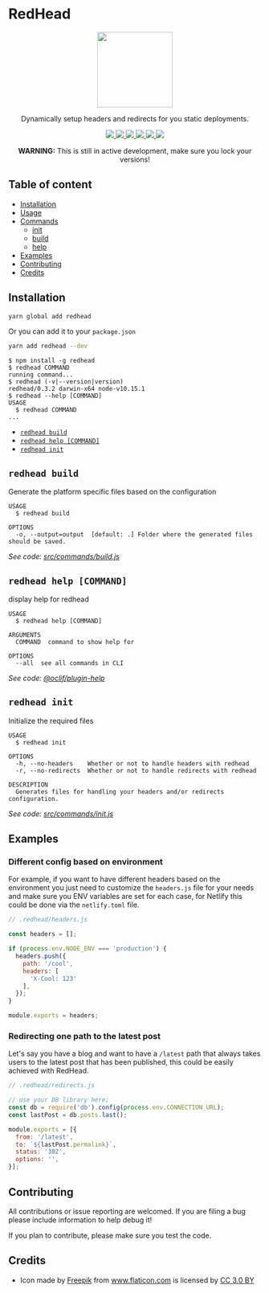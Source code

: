 RedHead
===============

<p align="center">
  <img src="https://user-images.githubusercontent.com/7522836/52180611-50422c80-27c7-11e9-92c1-3ee2d4b6bd83.png" height="150px">
  <p align="center">Dynamically setup headers and redirects for you static deployments.<p>
  <p align="center">
    <a href="https://npmjs.org/package/redhead">
      <img src="https://img.shields.io/npm/v/redhead.svg" />
    </a>
    <a href="https://oclif.io">
      <img src="https://img.shields.io/badge/cli-oclif-brightgreen.svg" />
    </a>
    <a href="https://circleci.com/gh/streaver/redhead/tree/master">
      <img src="https://circleci.com/gh/streaver/redhead/tree/master.svg?style=shield" />
    </a>
    <a href="https://codeclimate.com/github/streaver/redhead/maintainability">
      <img src="https://api.codeclimate.com/v1/badges/3e69b841f5089cb9b11c/maintainability" />
    </a>
    <a href="https://codeclimate.com/github/streaver/redhead/test_coverage">
      <img src="https://api.codeclimate.com/v1/badges/3e69b841f5089cb9b11c/test_coverage" />
    </a>
    <a href="https://github.com/streaver/redhead/blob/master/LICENSE">
      <img src="https://img.shields.io/github/license/streaver/redhead.svg" />
    </a>
  </p>
</p>

<p align="center"><strong>WARNING:</strong> This is still in active development, make sure you lock your versions!<p>

## Table of content
* [Installation](#installation)
* [Usage](#usage)
* [Commands](#commands)
  * [init](#redhead-init)
  * [build](#redhead-build)
  * [help](#redhead-help-command)
* [Examples](#examples)
* [Contributing](#contributing)
* [Credits](#credits)

## Installation

```bash
yarn global add redhead
```

Or you can add it to your `package.json`

```bash
yarn add redhead --dev
```

<!-- usage -->
```sh-session
$ npm install -g redhead
$ redhead COMMAND
running command...
$ redhead (-v|--version|version)
redhead/0.3.2 darwin-x64 node-v10.15.1
$ redhead --help [COMMAND]
USAGE
  $ redhead COMMAND
...
```
<!-- usagestop -->

<!-- commands -->
* [`redhead build`](#redhead-build)
* [`redhead help [COMMAND]`](#redhead-help-command)
* [`redhead init`](#redhead-init)

## `redhead build`

Generate the platform specific files based on the configuration

```
USAGE
  $ redhead build

OPTIONS
  -o, --output=output  [default: .] Folder where the generated files should be saved.
```

_See code: [src/commands/build.js](https://github.com/streaver/redhead/blob/v0.3.2/src/commands/build.js)_

## `redhead help [COMMAND]`

display help for redhead

```
USAGE
  $ redhead help [COMMAND]

ARGUMENTS
  COMMAND  command to show help for

OPTIONS
  --all  see all commands in CLI
```

_See code: [@oclif/plugin-help](https://github.com/oclif/plugin-help/blob/v2.1.4/src/commands/help.ts)_

## `redhead init`

Initialize the required files

```
USAGE
  $ redhead init

OPTIONS
  -h, --no-headers    Whether or not to handle headers with redhead
  -r, --no-redirects  Whether or not to handle redirects with redhead

DESCRIPTION
  Generates files for handling your headers and/or redirects configuration.
```

_See code: [src/commands/init.js](https://github.com/streaver/redhead/blob/v0.3.2/src/commands/init.js)_
<!-- commandsstop -->

## Examples

### Different config based on environment

For example, if you want to have different headers based on the environment you just need to customize the `headers.js` file for your needs and make sure you ENV variables are set for each case, for Netlify this could be done via the `netlify.toml` file.

```js
// .redhead/headers.js

const headers = [];

if (process.env.NODE_ENV === 'production') {
  headers.push({
    path: '/cool',
    headers: [
      'X-Cool: 123'
    ],
  });
}

module.exports = headers;

```

### Redirecting one path to the latest post

Let's say you have a blog and want to have a `/latest` path that always takes users to the latest post that has been published, this could be easily achieved with RedHead.

```js
// .redhead/redirects.js

// use your DB library here;
const db = require('db').config(process.env.CONNECTION_URL);
const lastPost = db.posts.last();

module.exports = [{
  from: '/latest',
  to: `${lastPost.permalink}`,
  status: '302',
  options: '',
}];

```

## Contributing

All contributions or issue reporting are welcomed. If you are filing a bug please include information to help debug it!

If you plan to contribute, please make sure you test the code.

## Credits

- <div>Icon made by <a href="https://www.freepik.com/" title="Freepik">Freepik</a> from <a href="https://www.flaticon.com/" 			    title="Flaticon">www.flaticon.com</a> is licensed by <a href="http://creativecommons.org/licenses/by/3.0/" 			    title="Creative Commons BY 3.0" target="_blank">CC 3.0 BY</a></div>
